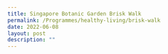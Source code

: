 ```yaml
---
title: Singapore Botanic Garden Brisk Walk
permalink: /Programmes/healthy-living/brisk-walk
date: 2022-06-08
layout: post
description: ""
---
```

